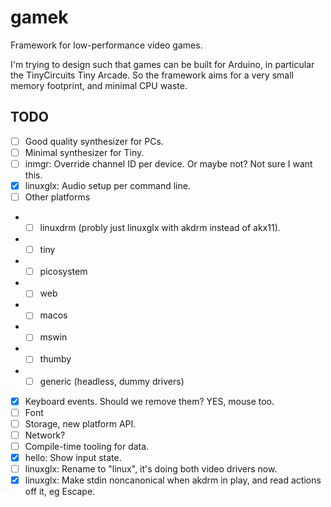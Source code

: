 # gamek

Framework for low-performance video games.

I'm trying to design such that games can be built for Arduino, in particular the TinyCircuits Tiny Arcade.
So the framework aims for a very small memory footprint, and minimal CPU waste.

## TODO

- [ ] Good quality synthesizer for PCs.
- [ ] Minimal synthesizer for Tiny.
- [ ] inmgr: Override channel ID per device. Or maybe not? Not sure I want this.
- [x] linuxglx: Audio setup per command line.
- [ ] Other platforms
- - [ ] linuxdrm (probly just linuxglx with akdrm instead of akx11).
- - [ ] tiny
- - [ ] picosystem
- - [ ] web
- - [ ] macos
- - [ ] mswin
- - [ ] thumby
- - [ ] generic (headless, dummy drivers)
- [x] Keyboard events. Should we remove them? YES, mouse too.
- [ ] Font
- [ ] Storage, new platform API.
- [ ] Network?
- [ ] Compile-time tooling for data.
- [x] hello: Show input state.
- [ ] linuxglx: Rename to "linux", it's doing both video drivers now.
- [x] linuxglx: Make stdin noncanonical when akdrm in play, and read actions off it, eg Escape.
